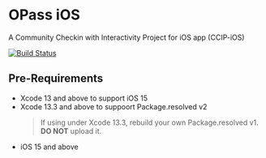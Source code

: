 # OPass iOS

A Community Checkin with Interactivity Project for iOS app (CCIP-iOS)

[![Build Status](https://img.shields.io/travis/CCIP-App/CCIP-iOS.svg?branch=master&style=flat)](https://travis-ci.org/CCIP-App/CCIP-iOS)

## Pre-Requirements

* Xcode 13 and above to support iOS 15
* Xcode 13.3 and above to suppoort Package.resolved v2
  > If using under Xcode 13.3, rebuild your own Package.resolved v1.  
  > **DO NOT** upload it.
* iOS 15 and above
